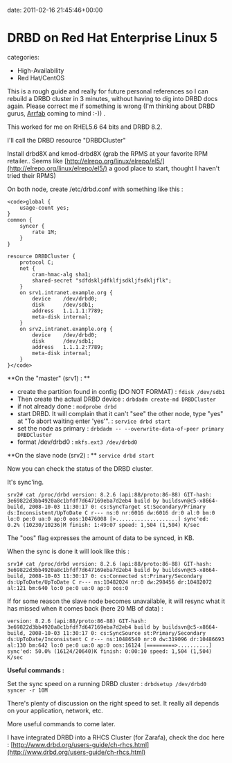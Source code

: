 


date: 2011-02-16 21:45:46+00:00


# DRBD on Red Hat Enterprise Linux 5

categories:
- High-Availability
- Red Hat/CentOS


This is a rough guide and really for future personal references so I can rebuild a DRBD cluster in 3 minutes, without having to dig into DRBD docs again.
Please correct me if something is wrong (I'm thinking about DRBD gurus, [Arrfab](http://www.arrfab.net/blog/) coming to mind :-)) . 

This worked for me on RHEL5.6 64 bits and DRBD 8.2.


I'll call the DRBD resource "DRBDCluster"

Install drbd8X and kmod-drbd8X (grab the RPMS at your favorite RPM retailer.. Seems like [http://elrepo.org/linux/elrepo/el5/](http://elrepo.org/linux/elrepo/el5/) a good place to start, thought I haven't tried their RPMS)

On both node, create /etc/drbd.conf with something like this :


    
    <code>global {
        usage-count yes;
    }
    common {
        syncer {
            rate 1M;
        }
    }
    
    resource DRBDCluster {
        protocol C;
        net {
            cram-hmac-alg sha1;
            shared-secret "sdfdskljdfklfjsdkljfsdkljflk";
        }
        on srv1.intranet.example.org {
            device    /dev/drbd0;
            disk      /dev/sdb1;
            address   1.1.1.1:7789;
            meta-disk internal;
        }
        on srv2.intranet.example.org {
            device    /dev/drbd0;
            disk      /dev/sdb1;
            address   1.1.1.2:7789;
            meta-disk internal;
        }
    }</code>



**On the "master" (srv1) : **

- create the partition found in config (DO NOT FORMAT) :
`fdisk /dev/sdb1`
- Then create the actual DRBD device :
`drbdadm create-md DRBDCluster`
- if not already done : 
`modprobe drbd`
- start DRBD. It will complain that it can't "see" the other node, type "yes" at "To abort waiting enter 'yes'". :
`service drbd start`
- set the node as primary : 
`drbdadm -- --overwrite-data-of-peer primary DRBDCluster`
- format /dev/drbd0 : 
`mkfs.ext3 /dev/drbd0`

**On the slave node (srv2) : **
`service drbd start`


Now you can check the status of the DRBD cluster.

It's sync'ing.

`srv2# cat /proc/drbd
version: 8.2.6 (api:88/proto:86-88)
GIT-hash: 3e69822d3bb4920a8c1bfdf7d647169eba7d2eb4 build by buildsvn@c5-x8664-build, 2008-10-03 11:30:17
 0: cs:SyncTarget st:Secondary/Primary ds:Inconsistent/UpToDate C r---
    ns:0 nr:6016 dw:6016 dr:0 al:0 bm:0 lo:0 pe:0 ua:0 ap:0 oos:10476008
    [>....................] sync'ed:  0.2% (10230/10236)M
    finish: 1:49:07 speed: 1,504 (1,504) K/sec`

The "oos" flag expresses the amount of data to be synced, in KB. 

When the sync is done it will look like this :

`srv1# cat /proc/drbd
version: 8.2.6 (api:88/proto:86-88)
GIT-hash: 3e69822d3bb4920a8c1bfdf7d647169eba7d2eb4 build by buildsvn@c5-x8664-build, 2008-10-03 11:30:17
 0: cs:Connected st:Primary/Secondary ds:UpToDate/UpToDate C r---
    ns:10482024 nr:0 dw:298456 dr:10482072 al:121 bm:640 lo:0 pe:0 ua:0 ap:0 oos:0`


If for some reason the slave node becomes unavailable, it will resync what it has missed when it comes back (here 20 MB of data) :

`version: 8.2.6 (api:88/proto:86-88)
GIT-hash: 3e69822d3bb4920a8c1bfdf7d647169eba7d2eb4 build by buildsvn@c5-x8664-build, 2008-10-03 11:30:17
 0: cs:SyncSource st:Primary/Secondary ds:UpToDate/Inconsistent C r---
    ns:10486540 nr:0 dw:319096 dr:10486693 al:130 bm:642 lo:0 pe:0 ua:0 ap:0 oos:16124
    [=========>..........] sync'ed: 50.0% (16124/20640)K
    finish: 0:00:10 speed: 1,504 (1,504) K/sec`


**Useful commands :**

Set the sync speed on a running DRBD cluster : 
`drbdsetup /dev/drbd0 syncer -r 10M`

There's plenty of discussion on the right speed to set. It really all depends on your application, network, etc.

More useful commands to come later.


I have integrated DRBD into a RHCS Cluster (for Zarafa), check the doc here : [http://www.drbd.org/users-guide/ch-rhcs.html](http://www.drbd.org/users-guide/ch-rhcs.html)
